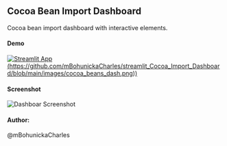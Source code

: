 ## Cocoa Bean Import Dashboard

Cocoa bean import dashboard with interactive elements.

#### Demo
[![Streamlit App]([https://static.streamlit.io/badges/streamlit_badge_white.svg])(https://github.com/mBohunickaCharles/streamlit_Cocoa_Import_Dashboard/blob/main/images/cocoa_beans_dash.png))](https://mbohunickacharles-streamlit-cocoa-import-dashboard-app-19v2d1.streamlitapp.com/)

#### Screenshot

![Dashboar Screenshot](https://github.com/mBohunickaCharles/streamlit_Cocoa_Import_Dashboard/blob/main/images/cocoa_beans_dash.png)

#### Author:
@mBohunickaCharles
